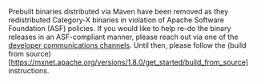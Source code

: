 Prebuilt binaries distributed via Maven have been removed as they redistributed
Category-X binaries in violation of Apache Software Foundation (ASF) policies.
If you would like to help re-do the binary releases in an ASF-compliant manner,
please reach out via one of the [developer communications
channels](https://mxnet.apache.org/community/contribute#mxnet-dev-communications).
Until then, please follow the (build from source)[https://mxnet.apache.org/versions/1.8.0/get_started/build_from_source] instructions.
